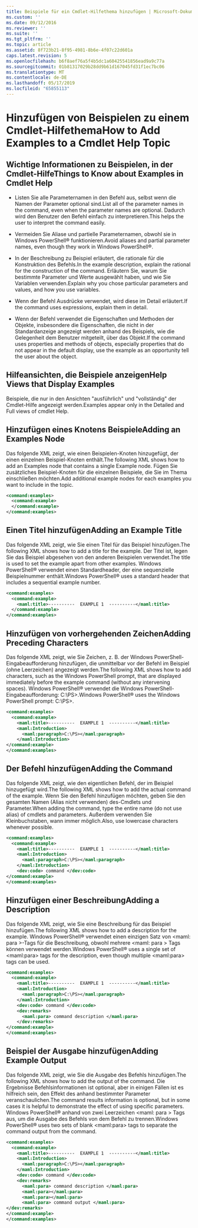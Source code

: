 ```yaml
---
title: Beispiele für ein Cmdlet-Hilfethema hinzufügen | Microsoft-Dokumentation
ms.custom: ''
ms.date: 09/12/2016
ms.reviewer: ''
ms.suite: ''
ms.tgt_pltfrm: ''
ms.topic: article
ms.assetid: 8f723b21-8f95-4981-8b6e-4f07c22d601a
caps.latest.revision: 5
ms.openlocfilehash: b6f8aef76a5f4b5dc1a60425541856ead9a9c77a
ms.sourcegitcommit: 01b81317029b28dd9b61d167045fd31f1ec7bc06
ms.translationtype: MT
ms.contentlocale: de-DE
ms.lasthandoff: 05/17/2019
ms.locfileid: "65855113"
---
```

# <a name="how-to-add-examples-to-a-cmdlet-help-topic"></a><span data-ttu-id="92374-102">Hinzufügen von Beispielen zu einem Cmdlet-Hilfethema</span><span class="sxs-lookup"><span data-stu-id="92374-102">How to Add Examples to a Cmdlet Help Topic</span></span>

## <a name="things-to-know-about-examples-in-cmdlet-help"></a><span data-ttu-id="92374-103">Wichtige Informationen zu Beispielen, in der Cmdlet-Hilfe</span><span class="sxs-lookup"><span data-stu-id="92374-103">Things to Know about Examples in Cmdlet Help</span></span>

- <span data-ttu-id="92374-104">Listen Sie alle Parameternamen in den Befehl aus, selbst wenn die Namen der Parameter optional sind.</span><span class="sxs-lookup"><span data-stu-id="92374-104">List all of the parameter names in the command, even when the parameter names are optional.</span></span> <span data-ttu-id="92374-105">Dadurch wird den Benutzer den Befehl einfach zu interpretieren.</span><span class="sxs-lookup"><span data-stu-id="92374-105">This helps the user to interpret the command easily.</span></span>

- <span data-ttu-id="92374-106">Vermeiden Sie Aliase und partielle Parameternamen, obwohl sie in Windows PowerShell® funktionieren.</span><span class="sxs-lookup"><span data-stu-id="92374-106">Avoid aliases and partial parameter names, even though they work in Windows PowerShell®.</span></span>

- <span data-ttu-id="92374-107">In der Beschreibung zu Beispiel erläutert, die rationale für die Konstruktion des Befehls.</span><span class="sxs-lookup"><span data-stu-id="92374-107">In the example description, explain the rational for the construction of the command.</span></span> <span data-ttu-id="92374-108">Erläutern Sie, warum Sie bestimmte Parameter und Werte ausgewählt haben, und wie Sie Variablen verwenden.</span><span class="sxs-lookup"><span data-stu-id="92374-108">Explain why you chose particular parameters and values, and how you use variables.</span></span>

- <span data-ttu-id="92374-109">Wenn der Befehl Ausdrücke verwendet, wird diese im Detail erläutert.</span><span class="sxs-lookup"><span data-stu-id="92374-109">If the command uses expressions, explain them in detail.</span></span>

- <span data-ttu-id="92374-110">Wenn der Befehl verwendet die Eigenschaften und Methoden der Objekte, insbesondere die Eigenschaften, die nicht in der Standardanzeige angezeigt werden anhand des Beispiels, wie die Gelegenheit dem Benutzer mitgeteilt, über das Objekt.</span><span class="sxs-lookup"><span data-stu-id="92374-110">If the command uses properties and methods of objects, especially properties that do not appear in the default display, use the example as an opportunity tell the user about the object.</span></span>

## <a name="help-views-that-display-examples"></a><span data-ttu-id="92374-111">Hilfeansichten, die Beispiele anzeigen</span><span class="sxs-lookup"><span data-stu-id="92374-111">Help Views that Display Examples</span></span>

<span data-ttu-id="92374-112">Beispiele, die nur in den Ansichten "ausführlich" und "vollständig" der Cmdlet-Hilfe angezeigt werden.</span><span class="sxs-lookup"><span data-stu-id="92374-112">Examples appear only in the Detailed and Full views of cmdlet Help.</span></span>

## <a name="adding-an-examples-node"></a><span data-ttu-id="92374-113">Hinzufügen eines Knotens Beispiele</span><span class="sxs-lookup"><span data-stu-id="92374-113">Adding an Examples Node</span></span>

<span data-ttu-id="92374-114">Das folgende XML zeigt, wie einen Beispielen-Knoten hinzugefügt, der einen einzelnen Beispiel-Knoten enthält.</span><span class="sxs-lookup"><span data-stu-id="92374-114">The following XML shows how to add an Examples node that contains a single Example node.</span></span> <span data-ttu-id="92374-115">Fügen Sie zusätzliches Beispiel-Knoten für die einzelnen Beispiele, die Sie im Thema einschließen möchten.</span><span class="sxs-lookup"><span data-stu-id="92374-115">Add additional example nodes for each examples you want to include in the topic.</span></span>

```xml
<command:examples>
  <command:example>
  </command:example>
</command:examples>
```

## <a name="adding-an-example-title"></a><span data-ttu-id="92374-116">Einen Titel hinzufügen</span><span class="sxs-lookup"><span data-stu-id="92374-116">Adding an Example Title</span></span>

<span data-ttu-id="92374-117">Das folgende XML zeigt, wie Sie einen Titel für das Beispiel hinzufügen.</span><span class="sxs-lookup"><span data-stu-id="92374-117">The following XML shows how to add a title for the example.</span></span> <span data-ttu-id="92374-118">Der Titel ist, legen Sie das Beispiel abgesehen von den anderen Beispielen verwendet.</span><span class="sxs-lookup"><span data-stu-id="92374-118">The title is used to set the example apart from other examples.</span></span> <span data-ttu-id="92374-119">Windows PowerShell® verwendet einen Standardheader, der eine sequenzielle Beispielnummer enthält.</span><span class="sxs-lookup"><span data-stu-id="92374-119">Windows PowerShell® uses a standard header that includes a sequential example number.</span></span>

```xml
<command:examples>
  <command:example>
    <maml:title>----------  EXAMPLE 1  ----------</maml:title>
  </command:example>
</command:examples>
```

## <a name="adding-preceding-characters"></a><span data-ttu-id="92374-120">Hinzufügen von vorhergehenden Zeichen</span><span class="sxs-lookup"><span data-stu-id="92374-120">Adding Preceding Characters</span></span>

<span data-ttu-id="92374-121">Das folgende XML zeigt, wie Sie Zeichen, z. B. der Windows PowerShell-Eingabeaufforderung hinzufügen, die unmittelbar vor der Befehl im Beispiel (ohne Leerzeichen) angezeigt werden.</span><span class="sxs-lookup"><span data-stu-id="92374-121">The following XML shows how to add characters, such as the Windows PowerShell prompt, that are displayed immediately before the example command (without any intervening spaces).</span></span> <span data-ttu-id="92374-122">Windows PowerShell® verwendet die Windows PowerShell-Eingabeaufforderung: C:\PS>.</span><span class="sxs-lookup"><span data-stu-id="92374-122">Windows PowerShell® uses the Windows PowerShell prompt: C:\PS>.</span></span>

```xml
<command:examples>
  <command:example>
    <maml:title>----------  EXAMPLE 1  ----------</maml:title>
    <maml:Introduction>
      <maml:paragraph>C:\PS></maml:paragraph>
    </maml:Introduction>
</command:example>
</command:examples>
```

## <a name="adding-the-command"></a><span data-ttu-id="92374-123">Der Befehl hinzufügen</span><span class="sxs-lookup"><span data-stu-id="92374-123">Adding the Command</span></span>

<span data-ttu-id="92374-124">Das folgende XML zeigt, wie den eigentlichen Befehl, der im Beispiel hinzugefügt wird.</span><span class="sxs-lookup"><span data-stu-id="92374-124">The following XML shows how to add the actual command of the example.</span></span> <span data-ttu-id="92374-125">Wenn Sie den Befehl hinzufügen möchten, geben Sie den gesamten Namen (Alias nicht verwenden) des-Cmdlets und Parameter.</span><span class="sxs-lookup"><span data-stu-id="92374-125">When adding the command, type the entire name (do not use alias) of cmdlets and parameters.</span></span> <span data-ttu-id="92374-126">Außerdem verwenden Sie Kleinbuchstaben, wann immer möglich.</span><span class="sxs-lookup"><span data-stu-id="92374-126">Also, use lowercase characters whenever possible.</span></span>

```xml
<command:examples>
  <command:example>
    <maml:title>----------  EXAMPLE 1  ----------</maml:title>
    <maml:Introduction>
      <maml:paragraph>C:\PS></maml:paragraph>
    </maml:Introduction>
    <dev:code> command </dev:code>
</command:example>
</command:examples>
```

## <a name="adding-a-description"></a><span data-ttu-id="92374-127">Hinzufügen einer Beschreibung</span><span class="sxs-lookup"><span data-stu-id="92374-127">Adding a Description</span></span>

<span data-ttu-id="92374-128">Das folgende XML zeigt, wie Sie eine Beschreibung für das Beispiel hinzufügen.</span><span class="sxs-lookup"><span data-stu-id="92374-128">The following XML shows how to add a description for the example.</span></span> <span data-ttu-id="92374-129">Windows PowerShell® verwendet einen einzigen Satz von \<maml: para >-Tags für die Beschreibung, obwohl mehrere \<maml: para > Tags können verwendet werden.</span><span class="sxs-lookup"><span data-stu-id="92374-129">Windows PowerShell® uses a single set of \<maml:para> tags for the description, even though multiple \<maml:para> tags can be used.</span></span>

```xml
<command:examples>
  <command:example>
    <maml:title>----------  EXAMPLE 1  ----------</maml:title>
    <maml:Introduction>
      <maml:paragraph>C:\PS></maml:paragraph>
    </maml:Introduction>
    <dev:code> command </dev:code>
    <dev:remarks>
      <maml:para> command description </maml:para>
    </dev:remarks>
</command:example>
</command:examples>
```

## <a name="adding-example-output"></a><span data-ttu-id="92374-130">Beispiel der Ausgabe hinzufügen</span><span class="sxs-lookup"><span data-stu-id="92374-130">Adding Example Output</span></span>

<span data-ttu-id="92374-131">Das folgende XML zeigt, wie Sie die Ausgabe des Befehls hinzufügen.</span><span class="sxs-lookup"><span data-stu-id="92374-131">The following XML shows how to add the output of the command.</span></span> <span data-ttu-id="92374-132">Die Ergebnisse Befehlsinformationen ist optional, aber in einigen Fällen ist es hilfreich sein, den Effekt des anhand bestimmter Parameter veranschaulichen.</span><span class="sxs-lookup"><span data-stu-id="92374-132">The command results information is optional, but in some cases it is helpful to demonstrate the effect of using specific parameters.</span></span> <span data-ttu-id="92374-133">Windows PowerShell® anhand von zwei Leerzeichen \<maml: para > Tags aus, um die Ausgabe des Befehls von dem Befehl zu trennen.</span><span class="sxs-lookup"><span data-stu-id="92374-133">Windows PowerShell® uses two sets of blank \<maml:para> tags to separate the command output from the command.</span></span>

```xml
<command:examples>
  <command:example>
    <maml:title>----------  EXAMPLE 1  ----------</maml:title>
    <maml:Introduction>
      <maml:paragraph>C:\PS></maml:paragraph>
    </maml:Introduction>
    <dev:code> command </dev:code>
    <dev:remarks>
      <maml:para> command description </maml:para>
      <maml:para></maml:para>
      <maml:para></maml:para>
      <maml:para> command output </maml:para>
</dev:remarks>
</command:example>
</command:examples>
```